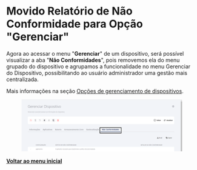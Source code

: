 # Movido Relatório de Não Conformidade para Opção "Gerenciar"

Agora ao acessar o menu "**Gerenciar**" de um dispositivo, será possível visualizar a aba "**Não Conformidades**", pois removemos ela do menu grupado do dispositivo e agrupamos a funcionalidade no menu Gerenciar do Dispositivo, possibilitando ao usuário administrador uma gestão mais centralizada.

Mais informações na seção [Opções de gerenciamento de dispositivos](../../portal/dispositivos/lista-de-dispositivos/opcoes-de-gerenciamento-de-dispositivos.md).

<figure><img src="../../../.gitbook/assets/image (3) (1) (1) (1) (1).png" alt=""><figcaption></figcaption></figure>

[**Voltar ao menu inicial**](./)
